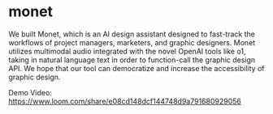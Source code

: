# monet

We built Monet, which is an AI design assistant designed to fast-track the workflows of project managers, marketers, and graphic designers. Monet utilizes multimodal audio integrated with the novel OpenAI tools like o1, taking in natural language text in order to function-call the graphic design API. We hope that our tool can democratize and increase the accessibility of graphic design. 

Demo Video: https://www.loom.com/share/e08cd148dcf144748d9a791680929056 

